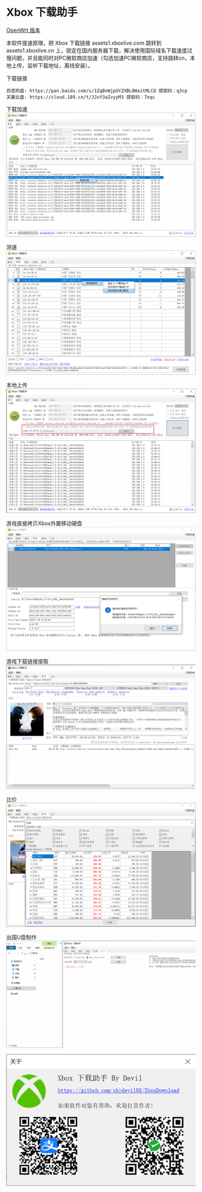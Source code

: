 # Xbox 下载助手

[OpenWrt 版本](./README_OpenWrt.md)

本软件提速原理，把 Xbox 下载链接 assets1.xboxlive.com 跳转到 assets1.xboxlive.cn 上，锁定在国内服务器下载，解决使用国际域名下载速度过慢问题，并且能同时对PC微软商店加速（勾选加速PC微软商店，支持跳转cn，本地上传，监听下载地址，离线安装）。

下载链接
```
百度网盘: https://pan.baidu.com/s/1ZqBvWjpGYZXBL8WaitMLCQ 提取码：q3cp 
天翼云盘: https://cloud.189.cn/t/JJvY3aZvyyM3 提取码：7oqc 
```

下载加速
![图1](doc/Pc01.png)

测速
![图2](doc/Pc02.png)

本地上传
![图3](doc/Pc03.png)

游戏直接拷贝Xbox外置移动硬盘
![图4](doc/Pc04.png)

游戏下载链接提取
![图5](doc/Pc05.gif)

比价
![图6](doc/Pc06.png)

出国U盘制作
![图7](doc/Pc07.gif)

![About](doc/About.png)


